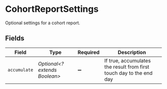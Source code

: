 # CohortReportSettings

Optional settings for a cohort report.


## Fields

| Field                                                               | Type                                                                | Required                                                            | Description                                                         |
| ------------------------------------------------------------------- | ------------------------------------------------------------------- | ------------------------------------------------------------------- | ------------------------------------------------------------------- |
| `accumulate`                                                        | *Optional<? extends Boolean>*                                       | :heavy_minus_sign:                                                  | If true, accumulates the result from first touch day to the end day |